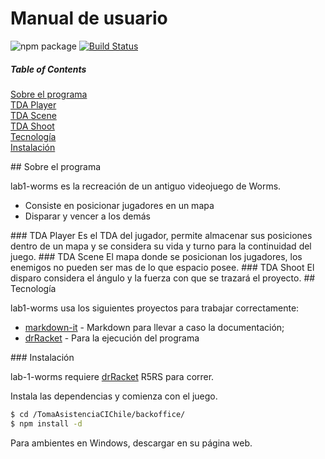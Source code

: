 # Manual de usuario

![npm package](https://img.shields.io/badge/npm%20package-v1-brightgreen.svg)
[![Build Status](https://travis-ci.org/joemccann/dillinger.svg?branch=master)](https://travis-ci.org/joemccann/dillinger)

##### Table of Contents  
[Sobre el programa](#headers)  
[TDA Player](#tdaplayer)  
[TDA Scene](#tdascene)  
[TDA Shoot](#tdashoot)  
[Tecnología](#technology)  
[Instalación](#instalation)  

<a name="headers"/>
## Sobre el programa

lab1-worms es la recreación de un antiguo videojuego de Worms.
  - Consiste en posicionar jugadores en un mapa
  - Disparar y vencer a los demás

<a name="tdaplayer"/>
### TDA Player
Es el TDA del jugador, permite almacenar sus posiciones dentro de un mapa y se considera su vida y turno para la continuidad del juego.

<a name="tdascene"/>
### TDA Scene
El mapa donde se posicionan los jugadores, los enemigos no pueden ser mas de lo que espacio posee.

<a name="tdashoot"/>
### TDA Shoot
El disparo considera el ángulo y la fuerza con que se trazará el proyecto.

<a name="tech"/>
## Tecnología

lab1-worms usa los siguientes proyectos para trabajar correctamente:

* [markdown-it] - Markdown para llevar a caso la documentación;
* [drRacket] - Para la ejecución del programa

<a name="instalation"/>
### Instalación

lab-1-worms requiere [drRacket] R5RS para correr.

Instala las dependencias y comienza con el juego.
```sh
$ cd /TomaAsistenciaCIChile/backoffice/
$ npm install -d
```

Para ambientes en Windows, descargar en su página web.


[//]: # (These are reference links used in the body of this note and get stripped out when the markdown processor does its job. There is no need to format nicely because it shouldn't be seen. Thanks SO - http://stackoverflow.com/questions/4823468/store-comments-in-markdown-syntax)


   [dill]: <https://github.com/joemccann/dillinger>
   [git-repo-url]: <https://github.com/joemccann/dillinger.git>
   [john gruber]: <http://daringfireball.net>
   [df1]: <http://daringfireball.net/projects/markdown/>
   [markdown-it]: <https://github.com/markdown-it/markdown-it>
   [Ace Editor]: <http://ace.ajax.org>
   [node.js]: <http://nodejs.org>
   [Twitter Bootstrap]: <http://twitter.github.com/bootstrap/>
   [jQuery]: <http://jquery.com>
   [@tjholowaychuk]: <http://twitter.com/tjholowaychuk>
   [express]: <http://expressjs.com>
   [AngularJS]: <http://angularjs.org>
   [Gulp]: <http://gulpjs.com>
[React]: <https://es.reactjs.org/>
   [PlDb]: <https://github.com/joemccann/dillinger/tree/master/plugins/dropbox/README.md>
   [PlGh]: <https://github.com/joemccann/dillinger/tree/master/plugins/github/README.md>
   [PlGd]: <https://github.com/joemccann/dillinger/tree/master/plugins/googledrive/README.md>
   [PlOd]: <https://github.com/joemccann/dillinger/tree/master/plugins/onedrive/README.md>
   [PlMe]: <https://github.com/joemccann/dillinger/tree/master/plugins/medium/README.md>
   [PlGa]: <https://github.com/RahulHP/dillinger/blob/master/plugins/googleanalytics/README.md>
    [drRacket]: <https://racket-lang.org/>